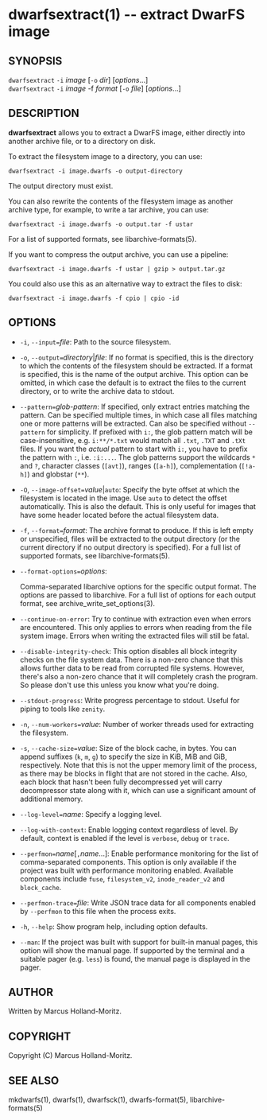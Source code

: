 # dwarfsextract(1) -- extract DwarFS image

## SYNOPSIS

`dwarfsextract` `-i` *image* [`-o` *dir*] [*options*...]  
`dwarfsextract` `-i` *image* -f *format* [`-o` *file*] [*options*...]

## DESCRIPTION

**dwarfsextract** allows you to extract a DwarFS image, either directly
into another archive file, or to a directory on disk.

To extract the filesystem image to a directory, you can use:

    dwarfsextract -i image.dwarfs -o output-directory

The output directory must exist.

You can also rewrite the contents of the filesystem image as another
archive type, for example, to write a tar archive, you can use:

    dwarfsextract -i image.dwarfs -o output.tar -f ustar

For a list of supported formats, see libarchive-formats(5).

If you want to compress the output archive, you can use a pipeline:

    dwarfsextract -i image.dwarfs -f ustar | gzip > output.tar.gz

You could also use this as an alternative way to extract the files
to disk:

    dwarfsextract -i image.dwarfs -f cpio | cpio -id

## OPTIONS

- `-i`, `--input=`*file*:
  Path to the source filesystem.

- `-o`, `--output=`*directory*|*file*:
  If no format is specified, this is the directory to which the contents
  of the filesystem should be extracted. If a format is specified, this
  is the name of the output archive. This option can be omitted, in which
  case the default is to extract the files to the current directory, or
  to write the archive data to stdout.

- `--pattern=`*glob-pattern*:
  If specified, only extract entries matching the pattern. Can be specified
  multiple times, in which case all files matching one or more patterns will
  be extracted. Can also be specified without `--pattern` for simplicity.
  If prefixed with `i:`, the glob pattern match will be case-insensitive,
  e.g. `i:**/*.txt` would match all `.txt`, `.TXT` and `.tXt` files. If you
  want the *actual* pattern to start with `i:`, you have to prefix the
  pattern with `:`, i.e. `:i:...`. The glob patterns support the wildcards
  `*` and `?`, character classes (`[avt]`), ranges (`[a-h]`), complementation
  (`[!a-h]`) and globstar (`**`).

- `-O`, `--image-offset=`*value*|`auto`:
  Specify the byte offset at which the filesystem is located in the image.
  Use `auto` to detect the offset automatically. This is also the default.
  This is only useful for images that have some header located before the
  actual filesystem data.

- `-f`, `--format=`*format*:
  The archive format to produce. If this is left empty or unspecified,
  files will be extracted to the output directory (or the current directory
  if no output directory is specified). For a full list of supported formats,
  see libarchive-formats(5).

- `--format-options=`*options*:

  Comma-separated libarchive options for the specific output format.
  The options are passed to libarchive. For a full list of options for each
  output format, see archive_write_set_options(3).

- `--continue-on-error`:
  Try to continue with extraction even when errors are encountered. This
  only applies to errors when reading from the file system image. Errors
  when writing the extracted files will still be fatal.

- `--disable-integrity-check`:
  This option disables all block integrity checks on the file system data.
  There is a non-zero chance that this allows further data to be read from
  corrupted file systems. However, there's also a non-zero chance that it
  will completely crash the program. So please don't use this unless you
  know what you're doing.

- `--stdout-progress`:
  Write progress percentage to stdout. Useful for piping to tools like
  `zenity`.

- `-n`, `--num-workers=`*value*:
  Number of worker threads used for extracting the filesystem.

- `-s`, `--cache-size=`*value*:
  Size of the block cache, in bytes. You can append suffixes (`k`, `m`, `g`)
  to specify the size in KiB, MiB and GiB, respectively. Note that this is
  not the upper memory limit of the process, as there may be blocks in
  flight that are not stored in the cache. Also, each block that hasn't been
  fully decompressed yet will carry decompressor state along with it, which
  can use a significant amount of additional memory.

- `--log-level=`*name*:
  Specify a logging level.

- `--log-with-context`:
  Enable logging context regardless of level. By default, context is enabled
  if the level is `verbose`, `debug` or `trace`.

- `--perfmon=`*name*[`,`*name*...]:
  Enable performance monitoring for the list of comma-separated components.
  This option is only available if the project was built with performance
  monitoring enabled. Available components include `fuse`, `filesystem_v2`,
  `inode_reader_v2` and `block_cache`.

- `--perfmon-trace=`*file*:
  Write JSON trace data for all components enabled by `--perfmon` to this
  file when the process exits.

- `-h`, `--help`:
  Show program help, including option defaults.

- `--man`:
  If the project was built with support for built-in manual pages, this
  option will show the manual page. If supported by the terminal and a
  suitable pager (e.g. `less`) is found, the manual page is displayed
  in the pager.

## AUTHOR

Written by Marcus Holland-Moritz.

## COPYRIGHT

Copyright (C) Marcus Holland-Moritz.

## SEE ALSO

mkdwarfs(1), dwarfs(1), dwarfsck(1), dwarfs-format(5), libarchive-formats(5)

